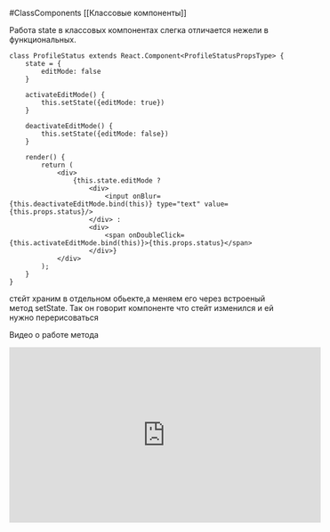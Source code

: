 #ClassComponents [[Классовые компоненты]]

Работа state в классовых компонентах слегка отличается нежели в функциональных.

```tsx
class ProfileStatus extends React.Component<ProfileStatusPropsType> {  
    state = {  
        editMode: false  
    }  
  
    activateEditMode() {  
        this.setState({editMode: true})  
    }  
  
    deactivateEditMode() {  
        this.setState({editMode: false})  
    }  
  
    render() {  
        return (  
            <div>  
                {this.state.editMode ?  
                    <div>  
                        <input onBlur={this.deactivateEditMode.bind(this)} type="text" value={this.props.status}/>  
                    </div> :  
                    <div>  
                        <span onDoubleClick={this.activateEditMode.bind(this)}>{this.props.status}</span>  
                    </div>}  
            </div>  
        );  
    }  
}
```

стєйт храним в отдельном обьекте,а меняем его через встроеный метод setState.
Так он говорит компоненте что стейт изменился и ей нужно перерисоваться 

Видео о работе метода
<iframe width="560" height="315" src="https://www.youtube.com/embed/78ak5Jqmh9g" title="YouTube video player" frameborder="0" allow="accelerometer; autoplay; clipboard-write; encrypted-media; gyroscope; picture-in-picture" allowfullscreen></iframe>

